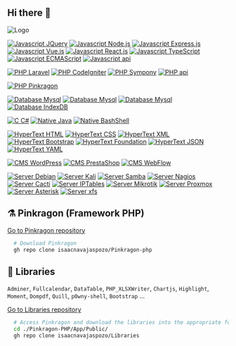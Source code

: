 ## Hi there 👋

<!--
**isaacnavajaspozo/isaacnavajaspozo** is a ✨ _special_ ✨ repository because its `README.md` (this file) appears on your GitHub profile.

Here are some ideas to get you started:

- 🔭 I’m currently working on ...
- 🌱 I’m currently learning ...
- 👯 I’m looking to collaborate on ...
- 🤔 I’m looking for help with ...
- 💬 Ask me about ...
- 📫 How to reach me: ...
- 😄 Pronouns: ...
- ⚡ Fun fact: ...
-->

![Logo](https://isaacnavajaspozo.github.io/isaacnavajaspozo/logo.png)


[![Javascript JQuery](https://img.shields.io/badge/JavaScript-JQuery-yellow)](https://jquery.com/)
[![Javascript Node.js](https://img.shields.io/badge/JavaScript-Node.js-yellow)](https://nodejs.org/en)
[![Javascript Express.js](https://img.shields.io/badge/JavaScript-Express.js-yellow)](https://expressjs.com/es/)
[![Javascript Vue.js](https://img.shields.io/badge/JavaScript-Vue.js-yellow)](https://vuejs.org/)
[![Javascript React.js](https://img.shields.io/badge/JavaScript-React.js-yellow)](https://es.react.dev/)
[![Javascript TypeScript](https://img.shields.io/badge/JavaScript-TypeScript-yellow)](https://www.typescriptlang.org/)
[![Javascript ECMAScript](https://img.shields.io/badge/JavaScript-ECMAScript-yellow)](https://ecma-international.org/)
[![Javascript api](https://img.shields.io/badge/JavaScript-api-yellow)](https://www.javascript.com/)

[![PHP Laravel](https://img.shields.io/badge/PHP-Laravel-blue)](https://laravel.com/)
[![PHP CodeIgniter](https://img.shields.io/badge/PHP-CodeIgniter-blue)](https://codeigniter.com/)
[![PHP Sympony](https://img.shields.io/badge/PHP-Sympony-blue)](https://symfony.com/)
[![PHP api](https://img.shields.io/badge/PHP-api-blue)](https://www.php.net/manual/en/mysqlinfo.api.choosing.php)

[![PHP Pinkragon](https://img.shields.io/badge/PHP-Pinkragon-pink)](https://pinkragon.com/)

[![Database Mysql](https://img.shields.io/badge/Database-Mysql-green)](https://www.mysql.com/)
[![Database Mysql](https://img.shields.io/badge/Database-SQL-green)](https://www.iso.org/standard/76583.html)
[![Database Mysql](https://img.shields.io/badge/Database-MongoDB-green)](https://www.mongodb.com/es)
[![Database IndexDB](https://img.shields.io/badge/Database-IndexDB-green)](https://www.w3.org/TR/IndexedDB/)

[![C C#](https://img.shields.io/badge/Native-C-red)](https://www.iso.org/standard/74528.html)
[![Native Java](https://img.shields.io/badge/Native-Java-red)](https://www.java.com/es/)
[![Native BashShell](https://img.shields.io/badge/Native-BashShell-red)](https://www.java.com/es/)

[![HyperText HTML](https://img.shields.io/badge/HyperText-HTML-orange)](https://www.w3.org/html/)
[![HyperText CSS](https://img.shields.io/badge/HyperText-CSS-orange)](https://www.w3.org/Style/CSS/)
[![HyperText XML](https://img.shields.io/badge/HyperText-XML-orange)](https://www.w3.org/XML/)
[![HyperText Bootstrap](https://img.shields.io/badge/HyperText-Bootstrap-orange)](https://getbootstrap.com/)
[![HyperText Foundation](https://img.shields.io/badge/HyperText-Foundation-orange)](https://get.foundation/)
[![HyperText JSON](https://img.shields.io/badge/HyperText-JSON-orange)](https://www.json.org/json-es.html)
[![HyperText YAML](https://img.shields.io/badge/HyperText-YAML-orange)](https://yaml.org/)

[![CMS WordPress](https://img.shields.io/badge/CMS-WordPress-grey)](https://developer.wordpress.org/)
[![CMS PrestaShop](https://img.shields.io/badge/CMS-PrestaShop-grey)](https://devdocs.prestashop-project.org/)
[![CMS WebFlow](https://img.shields.io/badge/CMS-WebFlow-grey)](https://webflow.com/)

[![Server Debian](https://img.shields.io/badge/Server-Debian-18c2c3)](https://webflow.com/)
[![Server Kali](https://img.shields.io/badge/Server-Kali-18c2c3)](https://webflow.com/)
[![Server Samba](https://img.shields.io/badge/Server-Samba-18c2c3)](https://webflow.com/)
[![Server Nagios](https://img.shields.io/badge/Server-Nagios-18c2c3)](https://webflow.com/)
[![Server Cacti](https://img.shields.io/badge/Server-Cacti-18c2c3)](https://webflow.com/)
[![Server IPTables](https://img.shields.io/badge/Server-IPTables-18c2c3)](https://webflow.com/)
[![Server Mikrotik](https://img.shields.io/badge/Server-Mikrotik-18c2c3)](https://webflow.com/)
[![Server Proxmox](https://img.shields.io/badge/Server-Proxmox-18c2c3)](https://webflow.com/)
[![Server Asterisk](https://img.shields.io/badge/Server-Asterisk-18c2c3)](https://webflow.com/)
[![Server xfs](https://img.shields.io/badge/Server-xfs-18c2c3)](https://webflow.com/)


## ⚗️ Pinkragon (Framework PHP)

[Go to Pinkragon repository](https://github.com/isaacnavajaspozo/Pinkragon-php)

```bash
  # Download Pinkragon
  gh repo clone isaacnavajaspozo/Pinkragon-php

```

## 🔮 Libraries
`Adminer`, `Fullcalendar`, `DataTable`, `PHP_XLSXWriter`, `Chartjs`, `Highlight`, `Moment`, `Dompdf`, `Quill`, `p0wny-shell`, `Bootstrap` ...

[Go to Libraries repository](https://github.com/isaacnavajaspozo/Libraries)
```bash
  # Access Pinkragon and download the libraries into the appropriate folder.
  cd ./Pinkragon-PHP/App/Public/
  gh repo clone isaacnavajaspozo/Libraries
```





